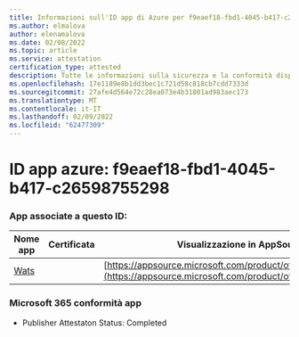 ```yaml
---
title: Informazioni sull'ID app di Azure per f9eaef18-fbd1-4045-b417-c26598755298
ms.author: elmalova
author: elenamalova
ms.date: 02/08/2022
ms.topic: article
ms.service: attestation
certification_type: attested
description: Tutte le informazioni sulla sicurezza e la conformità disponibili per f9eaef18-fbd1-4045-b417-c26598755298.
ms.openlocfilehash: 17e1189e8b1dd3bec1c721d58c818cb7cdd7333d
ms.sourcegitcommit: 27afe4d564e72c28ea073e4b31801ad983aec173
ms.translationtype: MT
ms.contentlocale: it-IT
ms.lasthandoff: 02/09/2022
ms.locfileid: "62477309"
---
```

# <a name="azure-app-id-f9eaef18-fbd1-4045-b417-c26598755298"></a>ID app azure: f9eaef18-fbd1-4045-b417-c26598755298


### <a name="apps-associated-with-this-id"></a>App associate a questo ID:
| **Nome app** | **Certificata** | **Visualizzazione in AppSource** |
|--------------|---------------|-----------------------|
| [Wats](https://docs.microsoft.com/microsoft-365-app-certification/forward/WA200003597) |  | [https://appsource.microsoft.com/product/office/WA200003597](https://appsource.microsoft.com/product/office/WA200003597) |

### <a name="microsoft-365-app-compliance-status"></a>Microsoft 365 conformità app
- Publisher Attestaton Status: Completed
